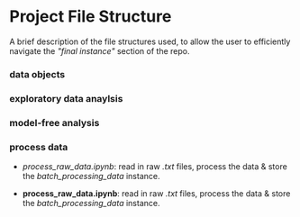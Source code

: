 # Project File Structure

A brief description of the file structures used, to allow the user to efficiently navigate the _"final instance"_ section of the repo.

### data objects

### exploratory data anaylsis

### model-free analysis 

### process data

  - *process_raw_data.ipynb*: read in raw _.txt_ files, process the data & store the _batch\_processing\_data_ instance.
  
- **process_raw_data.ipynb**: read in raw _.txt_ files, process the data & store the _batch\_processing\_data_ instance.
